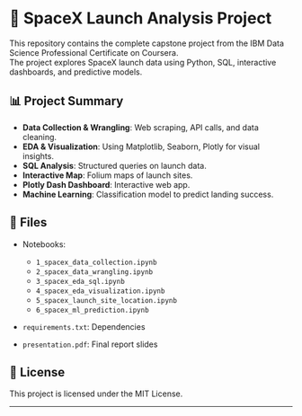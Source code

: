 # 🚀 SpaceX Launch Analysis Project

This repository contains the complete capstone project from the IBM Data Science Professional Certificate on Coursera.  
The project explores SpaceX launch data using Python, SQL, interactive dashboards, and predictive models.

## 📊 Project Summary
- **Data Collection & Wrangling**: Web scraping, API calls, and data cleaning.
- **EDA & Visualization**: Using Matplotlib, Seaborn, Plotly for visual insights.
- **SQL Analysis**: Structured queries on launch data.
- **Interactive Map**: Folium maps of launch sites.
- **Plotly Dash Dashboard**: Interactive web app.
- **Machine Learning**: Classification model to predict landing success.

## 📂 Files
- Notebooks:
    - `1_spacex_data_collection.ipynb`
    - `2_spacex_data_wrangling.ipynb`
    - `3_spacex_eda_sql.ipynb`
    - `4_spacex_eda_visualization.ipynb`
    - `5_spacex_launch_site_location.ipynb`
    - `6_spacex_ml_prediction.ipynb`
      
- `requirements.txt`: Dependencies
- `presentation.pdf`: Final report slides

## 📄 License
This project is licensed under the MIT License.

---

